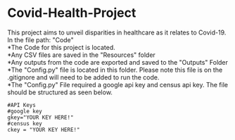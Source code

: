 # Covid-Health-Project
This project aims to unveil disparities in healthcare as it relates to Covid-19.\
In the file path: "Code"\
*The Code for this project is located.\
*Any CSV files are saved in the "Resources" folder\
*Any outputs from the code are exported and saved to the "Outputs" Folder\
*The "Config.py" file is located in this folder. Please note this file is on the .gitignore and will need to be added to run the code.\
 *The "Config.py" File required a google api key and census api key. The file should be structured as seen below.	
```
#API Keys
#google key
gkey="YOUR KEY HERE!"
#census key
ckey = "YOUR KEY HERE!"
```